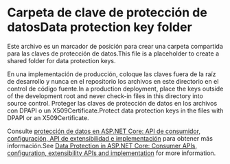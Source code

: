 # <a name="data-protection-key-folder"></a><span data-ttu-id="9933a-101">Carpeta de clave de protección de datos</span><span class="sxs-lookup"><span data-stu-id="9933a-101">Data protection key folder</span></span>

<span data-ttu-id="9933a-102">Este archivo es un marcador de posición para crear una carpeta compartida para las claves de protección de datos.</span><span class="sxs-lookup"><span data-stu-id="9933a-102">This file is a placeholder to create a shared folder for data protection keys.</span></span>

<span data-ttu-id="9933a-103">En una implementación de producción, coloque las claves fuera de la raíz de desarrollo y nunca en el repositorio los archivos en este directorio en el control de código fuente.</span><span class="sxs-lookup"><span data-stu-id="9933a-103">In a production deployment, place the keys outside of the development root and never check-in files in this directory into source control.</span></span> <span data-ttu-id="9933a-104">Proteger las claves de protección de datos en los archivos con DPAPI o un X509Certificate.</span><span class="sxs-lookup"><span data-stu-id="9933a-104">Protect data protection keys in the files with DPAPI or an X509Certificate.</span></span>

<span data-ttu-id="9933a-105">Consulte [protección de datos en ASP.NET Core: API de consumidor, configuración, API de extensibilidad e implementación](https://docs.microsoft.com/aspnet/core/security/data-protection/) para obtener más información.</span><span class="sxs-lookup"><span data-stu-id="9933a-105">See [Data Protection in ASP.NET Core: Consumer APIs, configuration, extensibility APIs and implementation](https://docs.microsoft.com/aspnet/core/security/data-protection/) for more information.</span></span>
